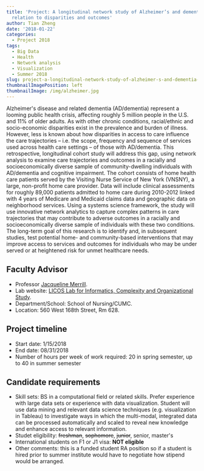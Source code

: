 ```yaml
---
title: 'Project: A longitudinal network study of Alzheimer’s and dementia care in
  relation to disparities and outcomes'
author: Tian Zheng
date: '2018-01-22'
categories:
  - Project 2018
tags:
  - Big Data
  - Health
  - Network analysis
  - Visualization
  - Summer 2018
slug: project-a-longitudinal-network-study-of-alzheimer-s-and-dementia-care-in-relation-to-disparities-and-outcomes
thumbnailImagePosition: left
thumbnailImage: /img/alzheimer.jpg
---
```

Alzheimer's disease and related dementia (AD/dementia) represent a looming public health crisis, affecting roughly 5 million people in the U.S. and 11% of older adults. As with other chronic conditions, racial/ethnic and socio-economic disparities exist in the prevalence and burden of illness. However, less is known about how disparities in access to care influence the care trajectories – i.e. the scope, frequency and sequence of services used across health care settings – of those with AD/dementia. This retrospective, longitudinal cohort study will address this gap, using network analysis to examine care trajectories and outcomes in a racially and socioeconomically diverse sample of community-dwelling individuals with AD/dementia and cognitive impairment. The cohort consists of home health care patients served by the Visiting Nurse Service of New York (VNSNY), a large, non-profit home care provider. Data will include clinical assessments for roughly 89,000 patients admitted to home care during 2010-2012 linked with 4 years of Medicare and Medicaid claims data and geographic data on neighborhood services. Using a systems science framework, the study will use innovative network analytics to capture complex patterns in care trajectories that may contribute to adverse outcomes in a racially and socioeconomically diverse sample of individuals with these two conditions. The long-term goal of this research is to identify and, in subsequent studies, test potential home- and community-based interventions that may improve access to services and outcomes for individuals who may be under served or at heightened risk for unmet healthcare needs.

## Faculty Advisor
+ Professor [Jacqueline Merrill](http://nursing.columbia.edu/profile/jmerrill).
+ Lab website: [LICOS Lab for Informatics, Complexity and Organizational Study](http://nursing.columbia.edu/research/center-health-policy/lab-informatics-complexity-and-organizational-study-licos).
+ Department/School: School of Nursing/CUMC.
+ Location: 560 West 168th Street, Rm 628.

## Project timeline
+ Start date: 1/15/2018
+ End date: 08/31/2018
+ Number of hours per week of work required: 20 in spring semester, up to 40 in summer semester

## Candidate requirements
+ Skill sets: BS in a computational field or related skills. 
Prefer experience with large data sets or experience with data visualization. Student will use data mining and relevant data science techniques (e.g. visualization in Tableau) to investigate ways in which the multi-modal, integrated data can be processed automatically and scaled to reveal new knowledge and enhance access to relevant information. 
+ Studet eligibility: ~~freshman~~, ~~sophomore~~, ~~junior~~, senior, master's
+ International students on F1 or J1 visa: **NOT eligible**
+ Other comments: this is a funded student RA position so if a student is hired prior to summer institute would have to negotiate how stipend would be arranged.
